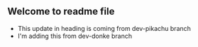 ## Welcome to readme file
- This update in heading is coming from dev-pikachu branch
- I'm adding this from dev-donke branch